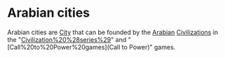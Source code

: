 # Arabian cities

Arabian cities are [City](cities) that can be founded by the [Arabian](Arabian) [Civilizations](civilization) in the "[Civilization%20%28series%29](Civilization)" and "[Call%20to%20Power%20games](Call to Power)" games.